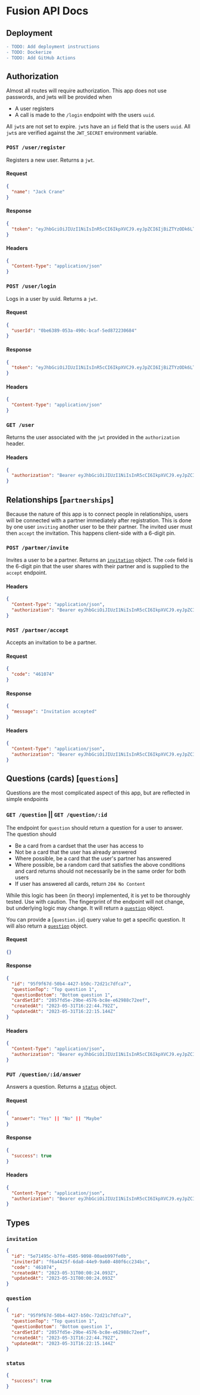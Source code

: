 # Fusion API Docs

## Deployment

```diff
- TODO: Add deployment instructions
- TODO: Dockerize
- TODO: Add GitHub Actions
```

## Authorization

Almost all routes will require authorization. This app does not use passwords, and jwts will be provided when

- A user registers
- A call is made to the `/login` endpoint with the users `uuid`.

All `jwt`s are not set to expire. `jwt`s have an `id` field that is the users `uuid`. All `jwt`s are verified against the `JWT_SECRET` environment variable.

### `POST /user/register`

Registers a new user. Returns a `jwt`.

#### Request

```json
{
  "name": "Jack Crane"
}
```

#### Response

```json
{
  "token": "eyJhbGciOiJIUzI1NiIsInR5cCI6IkpXVCJ9.eyJpZCI6IjBiZTYzODk6LTA1M2EtNDkwYy1iY2FjLTVlZDg3MjIzMDY4NCIsImlhdCI6MTY4NTQ5MTEzNCwiZXhwIjoxNjg2MDk1OTM0fQ.HORCY9SgG7ViaI_6XFnjazHntxC89yiquIipzQcpBso"
}
```

#### Headers

```json
{
  "Content-Type": "application/json"
}
```

### `POST /user/login`

Logs in a user by uuid. Returns a `jwt`.

#### Request

```json
{
  "userId": "0be6389-053a-490c-bcaf-5ed872230684"
}
```

#### Response

```json
{
  "token": "eyJhbGciOiJIUzI1NiIsInR5cCI6IkpXVCJ9.eyJpZCI6IjBiZTYzODk6LTA1M2EtNDkwYy1iY2FjLTVlZDg3MjIzMDY4NCIsImlhdCI6MTY4NTQ5MTEzNCwiZXhwIjoxNjg2MDk1OTM0fQ.HORCY9SgG7ViaI_6XFnjazHntxC89yiquIipzQcpBso"
}
```

#### Headers

```json
{
  "Content-Type": "application/json"
}
```

### `GET /user`

Returns the user associated with the `jwt` provided in the `authorization` header.

#### Headers

```json
{
  "authorization": "Bearer eyJhbGciOiJIUzI1NiIsInR5cCI6IkpXVCJ9.eyJpZCI6IjBiZTYzODk6LTA1M2EtNDkwYy1iY2FjLTVlZDg3MjIzMDY4NCIsImlhdCI6MTY4NTQ5MTEzNCwiZXhwIjoxNjg2MDk1OTM0fQ.HORCY9SgG7ViaI_6XFnjazHntxC89yiquIipzQcpBso"
}
```

## Relationships [`partnerships`]

Because the nature of this app is to connect people in relationships, users will be connected with a partner immediately after registration. This is done by one user `inviting` another user to be their partner. The invited user must then `accept` the invitation. This happens client-side with a 6-digit pin.

### `POST /partner/invite`

Invites a user to be a partner. Returns an [`invitation`](#invitation) object. The `code` field is the 6-digit pin that the user shares with their partner and is supplied to the `accept` endpoint.

#### Headers

```json
{
  "Content-Type": "application/json",
  "authorization": "Bearer eyJhbGciOiJIUzI1NiIsInR5cCI6IkpXVCJ9.eyJpZCI6IjBiZTYzODk6LTA1M2EtNDkwYy1iY2FjLTVlZDg3MjIzMDY4NCIsImlhdCI6MTY4NTQ5MTEzNCwiZXhwIjoxNjg2MDk1OTM0fQ.HORCY9SgG7ViaI_6XFnjazHntxC89yiquIipzQcpBso"
}
```

### `POST /partner/accept`

Accepts an invitation to be a partner.

#### Request

```json
{
  "code": "461074"
}
```

#### Response

```json
{
  "message": "Invitation accepted"
}
```

#### Headers

```json
{
  "Content-Type": "application/json",
  "authorization": "Bearer eyJhbGciOiJIUzI1NiIsInR5cCI6IkpXVCJ9.eyJpZCI6IjBiZTYzODk6LTA1M2EtNDkwYy1iY2FjLTVlZDg3MjIzMDY4NCIsImlhdCI6MTY4NTQ5MTEzNCwiZXhwIjoxNjg2MDk1OTM0fQ.HORCY9SgG7ViaI_6XFnjazHntxC89yiquIipzQcpBso"
}
```

## Questions (cards) [`questions`]

Questions are the most complicated aspect of this app, but are reflected in simple endpoints

### `GET /question` || `GET /question/:id`

The endpoint for `question` should return a question for a user to answer. The question should

- Be a card from a cardset that the user has access to
- Not be a card that the user has already answered
- Where possible, be a card that the user's partner has answered
- Where possible, be a random card that satisfies the above conditions and card returns should not necessarily be in the same order for both users
- If user has answered all cards, return `204 No Content`

While this logic has been (in theory) implemented, it is yet to be thoroughly tested. Use with caution. The fingerprint of the endpoint will not change, but underlying logic may change. It will return a [`question`](#question) object.

You can provide a [`question.id`] query value to get a specific question. It will also return a [`question`](#question) object.

#### Request

```json
{}
```

#### Response

```json
{
  "id": "95f9f67d-50b4-4427-b50c-72d21c7dfca7",
  "questionTop": "Top question 1",
  "questionBottom": "Bottom question 1",
  "cardSetId": "2057fd5e-29be-4576-bc8e-e62988c72eef",
  "createdAt": "2023-05-31T16:22:44.792Z",
  "updatedAt": "2023-05-31T16:22:15.144Z"
}
```

#### Headers

```json
{
  "Content-Type": "application/json",
  "authorization": "Bearer eyJhbGciOiJIUzI1NiIsInR5cCI6IkpXVCJ9.eyJpZCI6IjBiZTYzODk6LTA1M2EtNDkwYy1iY2FjLTVlZDg3MjIzMDY4NCIsImlhdCI6MTY4NTQ5MTEzNCwiZXhwIjoxNjg2MDk1OTM0fQ.HORCY9SgG7ViaI_6XFnjazHntxC89yiquIipzQcpBso"
}
```

### `PUT /question/:id/answer`

Answers a question. Returns a [`status`](#status) object.

#### Request

```json
{
  "answer": "Yes" || "No" || "Maybe"
}
```

#### Response

```json
{
  "success": true
}
```

#### Headers

```json
{
  "Content-Type": "application/json",
  "authorization": "Bearer eyJhbGciOiJIUzI1NiIsInR5cCI6IkpXVCJ9.eyJpZCI6IjBiZTYzODk6LTA1M2EtNDkwYy1iY2FjLTVlZDg3MjIzMDY4NCIsImlhdCI6MTY4NTQ5MTEzNCwiZXhwIjoxNjg2MDk1OTM0fQ.HORCY9SgG7ViaI_6XFnjazHntxC89yiquIipzQcpBso"
}
```

## Types

### `invitation`

```json
{
  "id": "5e71495c-b7fe-4505-9098-00aeb997fe0b",
  "inviterId": "f6a4425f-6da8-44e9-9a60-480f6cc234bc",
  "code": "461074",
  "createdAt": "2023-05-31T00:00:24.093Z",
  "updatedAt": "2023-05-31T00:00:24.093Z"
}
```

### `question`

```json
{
  "id": "95f9f67d-50b4-4427-b50c-72d21c7dfca7",
  "questionTop": "Top question 1",
  "questionBottom": "Bottom question 1",
  "cardSetId": "2057fd5e-29be-4576-bc8e-e62988c72eef",
  "createdAt": "2023-05-31T16:22:44.792Z",
  "updatedAt": "2023-05-31T16:22:15.144Z"
}
```

### `status`

```json
{
  "success": true
}
```

